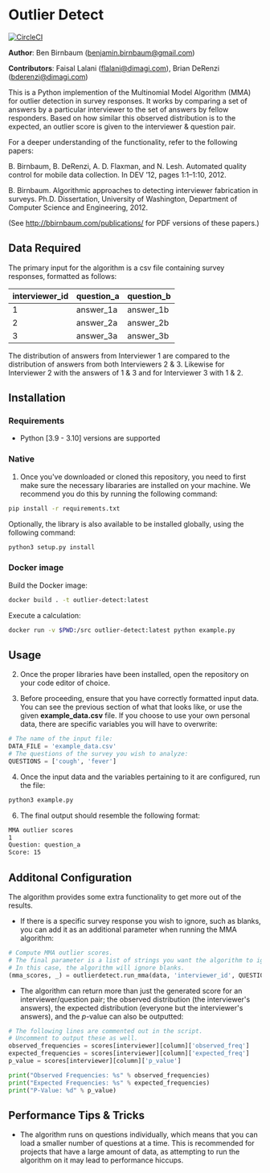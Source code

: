 # Outlier Detect

[![CircleCI](https://dl.circleci.com/status-badge/img/gh/dimagi/outlier-detect/tree/master.svg?style=svg)](https://dl.circleci.com/status-badge/redirect/gh/gimagi/outlier-detect/tree/master)

**Author**: Ben Birnbaum (benjamin.birnbaum@gmail.com)

**Contributors**: Faisal Lalani (flalani@dimagi.com), Brian DeRenzi (bderenzi@dimagi.com)

This is a Python implemention of the Multinomial Model Algorithm (MMA) for outlier detection in survey responses. It works by comparing a set of answers by a particular interviewer to the set of answers by fellow responders. Based on how similar this observed distribution is to the expected, an outlier score is given to the interviewer & question pair.

For a deeper understanding of the functionality, refer to the following papers:

B. Birnbaum, B. DeRenzi, A. D. Flaxman, and N. Lesh.  Automated quality control
for mobile data collection. In DEV ’12, pages 1:1–1:10, 2012.

B. Birnbaum. Algorithmic approaches to detecting interviewer fabrication in
surveys.  Ph.D. Dissertation, University of Washington, Department of Computer
Science and Engineering, 2012.

(See http://bbirnbaum.com/publications/ for PDF versions of
these papers.)

## Data Required

The primary input for the algorithm is a csv file containing survey responses, formatted as follows:

| interviewer_id  | question_a | question_b |
| -------------   | ------------- | ------------- |
| 1  | answer_1a  | answer_1b  |
| 2  | answer_2a  | answer_2b  |
| 3  | answer_3a  | answer_3b  |

The distribution of answers from Interviewer 1 are compared to the distribution of answers from both Interviewers 2 & 3. Likewise for Interviewer 2 with the answers of 1 & 3 and for Interviewer 3 with 1 & 2.

## Installation

### Requirements

 - Python [3.9 - 3.10] versions are supported

### Native

1. Once you've downloaded or cloned this repository, you need to first make sure the necessary libararies are installed on your machine. We recommend you do this by running the following command:

```bash
pip install -r requirements.txt
```

Optionally, the library is also available to be installed globally, using the following command:

```bash
python3 setup.py install
```

### Docker image

Build the Docker image:
```bash
docker build . -t outlier-detect:latest
```

Execute a calculation:
```bash
docker run -v $PWD:/src outlier-detect:latest python example.py
```

## Usage

2. Once the proper libraries have been installed, open the repository on your code editor of choice.

3. Before proceeding, ensure that you have correctly formatted input data. You can see the previous section of what that looks like, or use the given **example_data.csv** file. If you choose to use your own personal data, there are specific variables you will have to overwrite:

```py
# The name of the input file:
DATA_FILE = 'example_data.csv'
# The questions of the survey you wish to analyze:
QUESTIONS = ['cough', 'fever']
```

4. Once the input data and the variables pertaining to it are configured, run the file:

```bash
python3 example.py
```

6. The final output should resemble the following format:

```bash
MMA outlier scores
1
Question: question_a
Score: 15
```

## Additonal Configuration

The algorithm provides some extra functionality to get more out of the results.

* If there is a specific survey response you wish to ignore, such as blanks, you can add it as an additional parameter when running the MMA algorithm:

```py
# Compute MMA outlier scores.
# The final parameter is a list of strings you want the algorithm to ignore when comparing distributions.
# In this case, the algorithm will ignore blanks.
(mma_scores, _) = outlierdetect.run_mma(data, 'interviewer_id', QUESTIONS, [' '])
```

* The algorithm can return more than just the generated score for an interviewer/question pair; the observed distribution (the interviewer's answers), the expected distribution (everyone but the interviewer's answers), and the *p*-value can also be outputted:

```py
# The following lines are commented out in the script.
# Uncomment to output these as well.
observed_frequencies = scores[interviewer][column]['observed_freq']
expected_frequencies = scores[interviewer][column]['expected_freq']
p_value = scores[interviewer][column]['p_value']

print("Observed Frequencies: %s" % observed_frequencies)
print("Expected Frequencies: %s" % expected_frequencies)
print("P-Value: %d" % p_value)
```

## Performance Tips & Tricks

* The algorithm runs on questions individually, which means that you can load a smaller number of questions at a time. This is recommended for projects that have a large amount of data, as attempting to run the algorithm on it may lead to performance hiccups.

